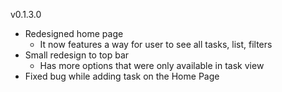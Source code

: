 v0.1.3.0
- Redesigned home page
    - It now features a way for user to see all tasks, list, filters
- Small redesign to top bar
    - Has more options that were only available in task view
- Fixed bug while adding task on the Home Page